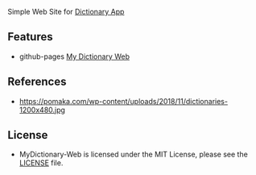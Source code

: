 
Simple Web Site for [Dictionary App](https://github.com/dchproject/Dictionary-App-iOS)

## Features
- github-pages [My Dictionary Web](https://dchproject.github.io/MyDictionary-Web/)

## References
- https://pomaka.com/wp-content/uploads/2018/11/dictionaries-1200x480.jpg

## License
- MyDictionary-Web is licensed under the MIT License, please see the [LICENSE](LICENSE) file.
